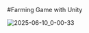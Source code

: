 #Farming Game with Unity

![2025-06-10_0-00-33](https://github.com/user-attachments/assets/37f719eb-5369-4cff-804a-8201a0f9936e)
